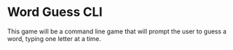 # Word Guess CLI

This game will be a command line game that will prompt the user to guess a word, typing one letter at a time. 
